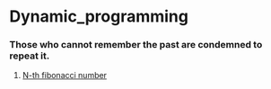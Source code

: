 # Dynamic_programming
### Those who cannot remember the past are condemned to repeat it.
1. [N-th fibonacci number](./Dynamic_programming/file.txt)

